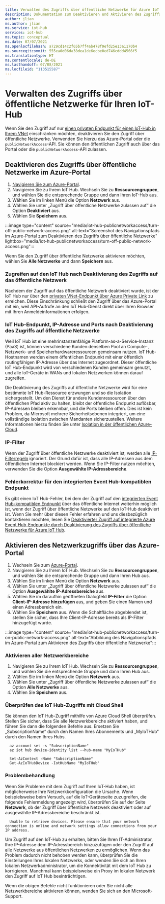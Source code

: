 ```yaml
---
title: Verwalten des Zugriffs über öffentliche Netzwerke für Azure IoT Hub
description: Dokumentation zum Deaktivieren und Aktivieren des Zugriffs über öffentliche Netzwerke für IoT Hub
author: jlian
ms.author: jlian
ms.service: iot-hub
services: iot-hub
ms.topic: conceptual
ms.date: 07/07/2021
ms.openlocfilehash: a729cd14c2f65b7ff4ab478f9efd25e13a1170b4
ms.sourcegitcommit: 555ea0d06da38dea1de6ecbe0ed746cddd4566f5
ms.translationtype: HT
ms.contentlocale: de-DE
ms.lasthandoff: 07/08/2021
ms.locfileid: "113515587"
---
```

# <a name="managing-public-network-access-for-your-iot-hub"></a>Verwalten des Zugriffs über öffentliche Netzwerke für Ihren IoT-Hub

Wenn Sie den Zugriff auf nur [einen privaten Endpunkt für einen IoT-Hub in Ihrem VNet](virtual-network-support.md) einschränken möchten, deaktivieren Sie den Zugriff über öffentliche Netzwerke. Verwenden Sie hierzu das Azure-Portal oder die `publicNetworkAccess`-API. Sie können den öffentlichen Zugriff auch über das Portal oder die `publicNetworkAccess`-API zulassen.

## <a name="turn-off-public-network-access-using-the-azure-portal"></a>Deaktivieren des Zugriffs über öffentliche Netzwerke im Azure-Portal

1. [Navigieren Sie zum Azure-Portal](https://portal.azure.com).
2. Navigieren Sie zu Ihrem IoT Hub. Wechseln Sie zu **Ressourcengruppen**, und wählen Sie die entsprechende Gruppe und dann Ihren IoT-Hub aus.
3. Wählen Sie im linken Menü die Option **Netzwerk** aus.
4. Wählen Sie unter „Zugriff über öffentliche Netzwerke zulassen auf“ die Option **Deaktiviert** aus.
5. Wählen Sie **Speichern** aus.

:::image type="content" source="media/iot-hub-publicnetworkaccess/turn-off-public-network-access.png" alt-text="Screenshot des Navigationspfads im Azure-Portal zum Deaktivieren des Zugriffs über öffentliche Netzwerke" lightbox="media/iot-hub-publicnetworkaccess/turn-off-public-network-access.png":::

Wenn Sie den Zugriff über öffentliche Netzwerke aktivieren möchten, wählen Sie **Alle Netzwerke** und dann **Speichern** aus.

### <a name="accessing-the-iot-hub-after-disabling-the-public-network-access"></a>Zugreifen auf den IoT Hub nach Deaktivierung des Zugriffs auf das öffentliche Netzwerk

Nachdem der Zugriff auf das öffentliche Netzwerk deaktiviert wurde, ist der IoT Hub nur über den [privaten VNet-Endpunkt über Azure Private Link](virtual-network-support.md) zu erreichen. Diese Einschränkung schließt den Zugriff über das Azure-Portal mit ein, weil API-Aufrufe an den IoT Hub-Dienst direkt über Ihren Browser mit Ihren Anmeldeinformationen erfolgen.

### <a name="iot-hub-endpoint-ip-address-and-ports-after-disabling-public-network-access"></a>IoT Hub-Endpunkt, IP-Adresse und Ports nach Deaktivierung des Zugriffs auf öffentliche Netzwerke

Weil IoT Hub ist eine mehrinstanzenfähige Platform-as-a-Service-Instanz (PaaS) ist, können verschiedene Kunden denselben Pool an Compute-, Netzwerk- und Speicherhardwareressourcen gemeinsam nutzen. IoT Hub-Hostnamen werden einem öffentlichen Endpunkt mit einer öffentlich routingfähigen IP-Adresse über das Internet zugeordnet. Dieser öffentliche IoT Hub-Endpunkt wird von verschiedenen Kunden gemeinsam genutzt, und alle IoT-Geräte in WANs und lokalen Netzwerken können darauf zugreifen. 

Die Deaktivierung des Zugriffs auf öffentliche Netzwerke wird für eine bestimmte IoT Hub-Ressource erzwungen und so die Isolation sichergestellt. Um den Dienst für andere Kundenressourcen über den öffentlichen Pfad aktiv zu halten, bleibt der öffentliche Endpunkt auflösbar, IP-Adressen bleiben erkennbar, und die Ports bleiben offen. Dies ist kein Problem, da Microsoft mehrere Sicherheitsebenen integriert, um eine vollständige Isolation zwischen Mandanten sicherzustellen. Weitere Informationen hierzu finden Sie unter [Isolation in der öffentlichen Azure-Cloud](../security/fundamentals/isolation-choices.md#tenant-level-isolation).

### <a name="ip-filter"></a>IP-Filter

Wenn der Zugriff über öffentliche Netzwerke deaktiviert ist, werden alle [IP-Filterregeln](iot-hub-ip-filtering.md) ignoriert. Der Grund dafür ist, dass alle IP-Adressen aus dem öffentlichen Internet blockiert werden. Wenn Sie IP-Filter nutzen möchten, verwenden Sie die Option **Ausgewählte IP-Adressbereiche**.

### <a name="bug-fix-with-built-in-event-hub-compatible-endpoint"></a>Fehlerkorrektur für den integrierten Event Hub-kompatiblen Endpunkt

Es gibt einen IoT Hub-Fehler, bei dem der Zugriff auf den [integrierten Event Hub-kompatiblen Endpunkt](iot-hub-devguide-messages-read-builtin.md) über das öffentliche Internet weiterhin möglich ist, wenn der Zugriff über öffentliche Netzwerke auf den IoT-Hub deaktiviert ist. Wenn Sie mehr über diesen Fehler erfahren und uns diesbezüglich kontaktieren möchten, lesen Sie [Deaktivierter Zugriff auf integrierte Azure Event Hub-Endpunkte durch Deaktivierung des Zugriffs über öffentliche Netzwerke für Azure IoT Hub](https://azure.microsoft.com/updates/iot-hub-public-network-access-bug-fix).

## <a name="turn-on-network-access-using-azure-portal"></a>Aktivieren des Netzwerkzugriffs über das Azure-Portal

1. Wechseln Sie zum [Azure-Portal](https://portal.azure.com).
2. Navigieren Sie zu Ihrem IoT Hub. Wechseln Sie zu **Ressourcengruppen**, und wählen Sie die entsprechende Gruppe und dann Ihren Hub aus.
3. Wählen Sie im linken Menü die Option **Netzwerk** aus.
4. Wählen Sie unter „Zugriff über öffentliche Netzwerke zulassen auf“ die Option **Ausgewählte IP-Adressbereiche** aus.
5. Wählen Sie im daraufhin geöffneten Dialogfeld **IP-Filter** die Option **Client-IP-Adresse hinzufügen** aus, und geben Sie einen Namen und einen Adressbereich ein.
6. Wählen Sie **Speichern** aus. Wenn die Schaltfläche abgeblendet ist, stellen Sie sicher, dass Ihre Client-IP-Adresse bereits als IP-Filter hinzugefügt wurde.

:::image type="content" source="media/iot-hub-publicnetworkaccess/turn-on-public-network-access.png" alt-text="Abbildung des Navigationspfads im Azure-Portal zum Aktivieren des Zugriffs über öffentliche Netzwerke":::

### <a name="turn-on-all-network-ranges"></a>Aktivieren aller Netzwerkbereiche

1. Navigieren Sie zu Ihrem IoT Hub. Wechseln Sie zu **Ressourcengruppen**, und wählen Sie die entsprechende Gruppe und dann Ihren Hub aus.
1. Wählen Sie im linken Menü die Option **Netzwerk** aus.
1. Wählen Sie unter „Zugriff über öffentliche Netzwerke zulassen auf“ die Option **Alle Netzwerke** aus.
1. Wählen Sie **Speichern** aus.

### <a name="check-iot-hub-access-using-cloud-shell"></a>Überprüfen des IoT Hub-Zugriffs mit Cloud Shell

Sie können den IoT Hub-Zugriff mithilfe von Azure Cloud Shell überprüfen. Stellen Sie sicher, dass Sie alle Netzwerkbereiche aktiviert haben, und führen Sie dann die folgenden Befehle aus. Ersetzen Sie „SubscriptionName“ durch den Namen Ihres Abonnements und „MyIoTHub“ durch den Namen Ihres Hubs.

```azurecli
  az account set -s "SubscriptionName"
  az iot hub device-identity list --hub-name "MyIoTHub"
```

```azurepowershell
  Set-AzContext -Name "SubscriptionName"
  Get-AzIoTHubDevice -IotHubName "MyIoTHub"
```
### <a name="troubleshooting"></a>Problembehandlung

Wenn Sie Probleme mit dem Zugriff auf Ihren IoT-Hub haben, ist möglicherweise Ihre Netzwerkkonfiguration die Ursache. Wenn beispielsweise beim Versuch, auf die IoT-Geräteseite zuzugreifen, die folgende Fehlermeldung angezeigt wird, überprüfen Sie auf der Seite **Netzwerk**, ob der Zugriff über öffentliche Netzwerk deaktiviert oder auf ausgewählte IP-Adressbereiche beschränkt ist.

```
  Unable to retrieve devices. Please ensure that your network connection is online and network settings allow connections from your IP address.
```

Um Zugriff auf den IoT-Hub zu erhalten, bitten Sie Ihren IT-Administrator, Ihre IP-Adresse dem IP-Adressbereich hinzuzufügen oder den Zugriff auf alle Netzwerke aus öffentlichen Netzwerken zu ermöglichen. Wenn das Problem dadurch nicht behoben werden kann, überprüfen Sie die Einstellungen Ihres lokalen Netzwerks, oder wenden Sie sich an Ihren lokalen Netzwerkadministrator, um die Konnektivität mit dem IoT Hub zu korrigieren. Manchmal kann beispielsweise ein Proxy im lokalen Netzwerk den Zugriff auf IoT Hub beeinträchtigen.

Wenn die obigen Befehle nicht funktionieren oder Sie nicht alle Netzwerkbereiche aktivieren können, wenden Sie sich an den Microsoft-Support.
